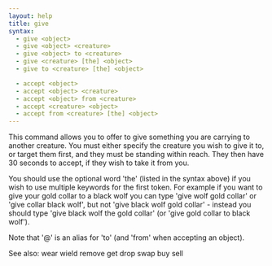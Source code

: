 ```yaml
---
layout: help
title: give
syntax:
  - give <object>
  - give <object> <creature>
  - give <object> to <creature>
  - give <creature> [the] <object>
  - give to <creature> [the] <object>

  - accept <object>
  - accept <object> <creature>
  - accept <object> from <creature>
  - accept <creature> <object>
  - accept from <creature> [the] <object>
---
```


This command allows you to offer to give something you are carrying to another 
creature.  You must either specify the creature you wish to give it to, or 
target them first, and they must be standing within reach.  They then have 30 
seconds to accept, if they wish to take it from you.

You should use the optional word 'the' (listed in the syntax above) if you wish
to use multiple keywords for the first token.  For example if you want to give 
your gold collar to a black wolf you can type 'give wolf gold collar' or 'give 
collar black wolf', but not 'give black wolf gold collar' - instead you should 
type 'give black wolf the gold collar' (or 'give gold collar to black wolf').

Note that '@' is an alias for 'to' (and 'from' when accepting an object).

See also: wear wield remove get drop swap buy sell
